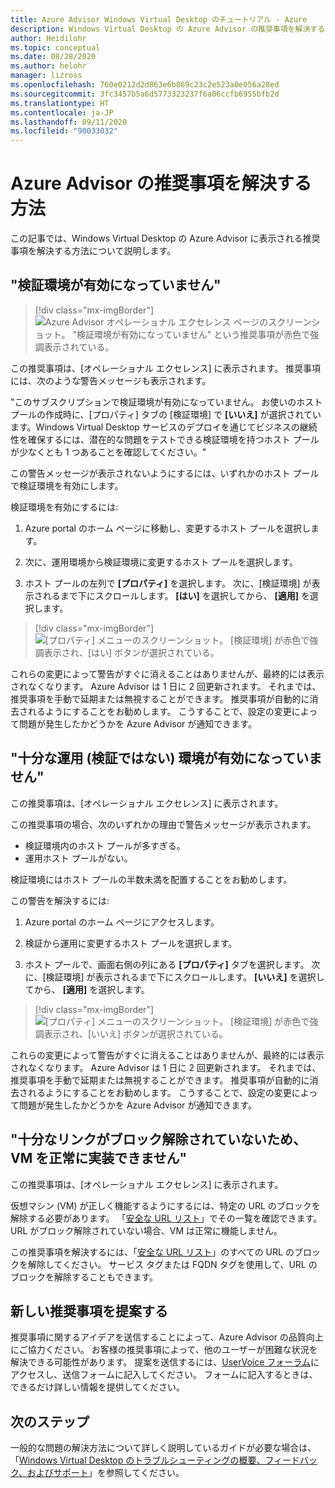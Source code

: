 ```yaml
---
title: Azure Advisor Windows Virtual Desktop のチュートリアル - Azure
description: Windows Virtual Desktop の Azure Advisor の推奨事項を解決する方法。
author: Heidilohr
ms.topic: conceptual
ms.date: 08/28/2020
ms.author: helohr
manager: lizross
ms.openlocfilehash: 760e0212d2d863e6b869c23c2e523a0e056a28ed
ms.sourcegitcommit: 3fc3457b5a6d5773323237f6a06ccfb6955bfb2d
ms.translationtype: HT
ms.contentlocale: ja-JP
ms.lasthandoff: 09/11/2020
ms.locfileid: "90033032"
---
```

# <a name="how-to-resolve-azure-advisor-recommendations"></a>Azure Advisor の推奨事項を解決する方法

この記事では、Windows Virtual Desktop の Azure Advisor に表示される推奨事項を解決する方法について説明します。

## <a name="no-validation-environment-enabled"></a>"検証環境が有効になっていません"

>[!div class="mx-imgBorder"]
>![Azure Advisor オペレーショナル エクセレンス ページのスクリーンショット。 "検証環境が有効になっていません" という推奨事項が赤色で強調表示されている。](media/no-validation-environment.png)

この推奨事項は、[オペレーショナル エクセレンス] に表示されます。 推奨事項には、次のような警告メッセージも表示されます。

"このサブスクリプションで検証環境が有効になっていません。 お使いのホスト プールの作成時に、[プロパティ] タブの [検証環境] で **[いいえ]** が選択されています。Windows Virtual Desktop サービスのデプロイを通じてビジネスの継続性を確保するには、潜在的な問題をテストできる検証環境を持つホスト プールが少なくとも 1 つあることを確認してください。"

この警告メッセージが表示されないようにするには、いずれかのホスト プールで検証環境を有効にします。

検証環境を有効にするには:

1. Azure portal のホーム ページに移動し、変更するホスト プールを選択します。

2. 次に、運用環境から検証環境に変更するホスト プールを選択します。

3. ホスト プールの左列で **[プロパティ]** を選択します。 次に、[検証環境] が表示されるまで下にスクロールします。 **[はい]** を選択してから、 **[適用]** を選択します。

>[!div class="mx-imgBorder"]
>![[プロパティ] メニューのスクリーンショット。 [検証環境] が赤色で強調表示され、[はい] ボタンが選択されている。](media/validation-yes.png)

これらの変更によって警告がすぐに消えることはありませんが、最終的には表示されなくなります。 Azure Advisor は 1 日に 2 回更新されます。 それまでは、推奨事項を手動で延期または無視することができます。 推奨事項が自動的に消去されるようにすることをお勧めします。 こうすることで、設定の変更によって問題が発生したかどうかを Azure Advisor が通知できます。

## <a name="not-enough-production-non-validation-environments-enabled"></a>"十分な運用 (検証ではない) 環境が有効になっていません"

この推奨事項は、[オペレーショナル エクセレンス] に表示されます。

この推奨事項の場合、次のいずれかの理由で警告メッセージが表示されます。

- 検証環境内のホスト プールが多すぎる。
- 運用ホスト プールがない。

検証環境にはホスト プールの半数未満を配置することをお勧めします。

この警告を解決するには:

1. Azure portal のホーム ページにアクセスします。

2. 検証から運用に変更するホスト プールを選択します。

3. ホスト プールで、画面右側の列にある **[プロパティ]** タブを選択します。 次に、[検証環境] が表示されるまで下にスクロールします。 **[いいえ]** を選択してから、 **[適用]** を選択します。

>[!div class="mx-imgBorder"]
>![[プロパティ] メニューのスクリーンショット。 [検証環境] が赤色で強調表示され、[いいえ] ボタンが選択されている。](media/validation-no.png)

これらの変更によって警告がすぐに消えることはありませんが、最終的には表示されなくなります。 Azure Advisor は 1 日に 2 回更新されます。 それまでは、推奨事項を手動で延期または無視することができます。 推奨事項が自動的に消去されるようにすることをお勧めします。 こうすることで、設定の変更によって問題が発生したかどうかを Azure Advisor が通知できます。

## <a name="not-enough-links-are-unblocked-to-successfully-implement-your-vm"></a>"十分なリンクがブロック解除されていないため、VM を正常に実装できません"

この推奨事項は、[オペレーショナル エクセレンス] に表示されます。

仮想マシン (VM) が正しく機能するようにするには、特定の URL のブロックを解除する必要があります。 「[安全な URL リスト](safe-url-list.md)」でその一覧を確認できます。 URL がブロック解除されていない場合、VM は正常に機能しません。

この推奨事項を解決するには、「[安全な URL リスト](safe-url-list.md)」のすべての URL のブロックを解除してください。 サービス タグまたは FQDN タグを使用して、URL のブロックを解除することもできます。

## <a name="propose-new-recommendations"></a>新しい推奨事項を提案する

推奨事項に関するアイデアを送信することによって、Azure Advisor の品質向上にご協力ください。 お客様の推奨事項によって、他のユーザーが困難な状況を解決できる可能性があります。 提案を送信するには、[UserVoice フォーラム](https://windowsvirtualdesktop.uservoice.com/forums/930847-azure-advisor-recommendations)にアクセスし、送信フォームに記入してください。 フォームに記入するときは、できるだけ詳しい情報を提供してください。

## <a name="next-steps"></a>次のステップ

一般的な問題の解決方法について詳しく説明しているガイドが必要な場合は、「[Windows Virtual Desktop のトラブルシューティングの概要、フィードバック、およびサポート](troubleshoot-set-up-overview.md)」を参照してください。
